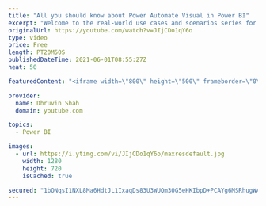 ```yaml
---
title: "All you should know about Power Automate Visual in Power BI"
excerpt: "Welcome to the real-world use cases and scenarios series for Power Automate visual in Power BI. Microsoft recently announced the new Power Automate visual for Power BI Reports. This new functionality opens up lots of flexibility to achieve so many functionalities. We can empower our end users to go from"
originalUrl: https://youtube.com/watch?v=JIjCDo1qY6o
type: video
price: Free
length: PT20M50S
publishedDateTime: 2021-06-01T08:55:27Z
heat: 50

featuredContent: "<iframe width=\"800\" height=\"500\" frameborder=\"0\" src=\"https://www.youtube.com/embed/JIjCDo1qY6o\" allow=\"accelerometer; autoplay; encrypted-media; gyroscope; picture-in-picture\" allowfullscreen></iframe>"

provider:
  name: Dhruvin Shah
  domain: youtube.com

topics:
  - Power BI

images:
  - url: https://i.ytimg.com/vi/JIjCDo1qY6o/maxresdefault.jpg
    width: 1280
    height: 720
    isCached: true

secured: "1bONqsI1NXL8Ma6HdtJL1IxaqDs83U3WUQm30G5eHKIbpD+PCAYg6MSRhugWAEbCplPUF14mlau8E70tzl9irqKFkwgEx1OZbPJcEX+SBS6UBTiFXgfrmagPlqHc8Tk/sK8vIAxA3U1KL09bPS2zjgs5QaRPiks2k+T9OfNn604L6UDyOimPD+5yVLWqJU7/PaZoHGIyZeba6sCHusA72/bAKjSpypYEJwr0q9CpJ4Gv2A5VfdzRM6EY7KTeBlYWfQl7m/8wOZSxpp53dvMUU4pn8LGfs75HJbhLFNnQhou1aeax7/sx6J6IBMb8QEqjRGi4j8RrMzDwpXrWfn5rOetqsWpnkemrdMuQq+e1yu/uc/9+li2EXv/eG/MKQmOTYpLqcpD9pR0DFJBwI4YiX4z6lvZptPEq2NC3YFwN8vY=;LlurWPXQNcMxCQGBbFvb1A=="
---
```


